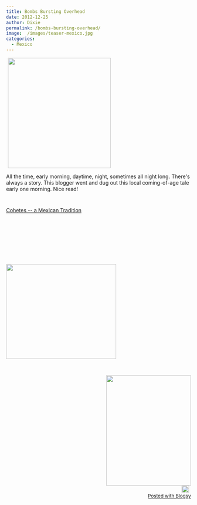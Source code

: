 ```yaml
---
title: Bombs Bursting Overhead
date: 2012-12-25
author: Dixie
permalink: /bombs-bursting-overhead/
image:  /images/teaser-mexico.jpg 
categories:
  - Mexico
---
```

<img class="size-medium wp-image-2194 alignleft" style="margin-right: 5px; margin-left: 5px; line-height: 14px;" title="Ziiiiiip!" src="http://vagabondians.com/wp-content/uploads/2012/12/IMG_0253.jpg" alt="" width="280" height="300" />

All the time, early morning, daytime, night, sometimes all night long. There's always a story. This blogger went and dug out this local coming-of-age tale early one morning. Nice read!

<span style="line-height: 1.714285714; font-size: 1rem;"><br /> </span><a href="http://www.mexconnect.com/articles/726-cohetes-a-mexican-tradition" target="_blank">Cohetes -- a Mexican Tradition</a>

&nbsp;

&nbsp;

&nbsp;

&nbsp;

<a href="http://vagabondians.com/bombs-bursting-overhead/shhhhhhhhhhh/" rel="attachment wp-att-2192"><img class="size-medium wp-image-2192 alignleft" title="Shhhhhhhhhhh!" src="http://vagabondians.com/wp-content/uploads/2012/12/IMG_0247.jpg" alt="" width="300" height="258" /></a>

&nbsp;

<div id="blogsy_footer" style="text-align: right; font-size: small; clear: both;">
</div>

<div style="text-align: right; font-size: small; clear: both;">
</div>

<div style="text-align: right; font-size: small; clear: both;">
</div>

<div style="text-align: right; font-size: small; clear: both;">
  <a href="http://vagabondians.com/bombs-bursting-overhead/booommmm/" rel="attachment wp-att-2193"><img class="alignleft size-medium wp-image-2193" title="BOOOMMMM!" src="http://vagabondians.com/wp-content/uploads/2012/12/IMG_0249.jpg" alt="" width="231" height="300" /></a>
</div>

<div style="text-align: right; font-size: small; clear: both;">
</div>

<div style="text-align: right; font-size: small; clear: both;">
  <a href="http://blogsyapp.com" target="_blank"><img style="vertical-align: middle; margin-right: 5px;" src="http://blogsyapp.com/images/blogsy_footer_icon.png" alt="Posted with Blogsy" width="20" height="20" /></a>
</div>

<div style="text-align: right; font-size: small; clear: both;">
  <a href="http://blogsyapp.com" target="_blank">Posted with Blogsy</a>
</div>
